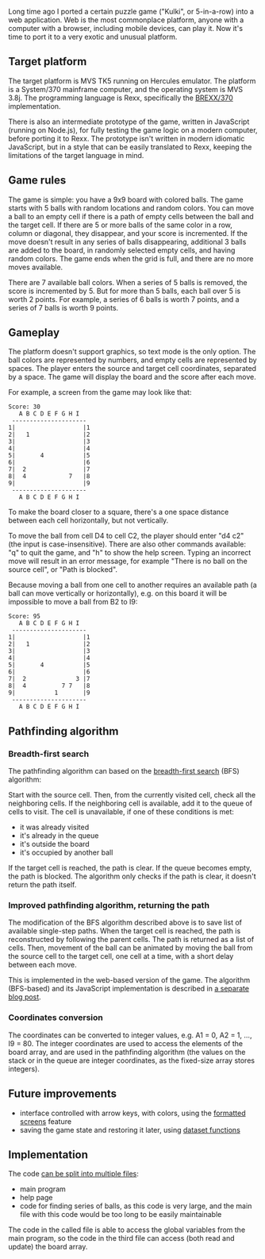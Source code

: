 
Long time ago I ported a certain puzzle game ("Kulki", or 5-in-a-row) into a web application. Web is the most commonplace platform, anyone with a computer with a browser, including mobile devices, can play it. Now it's time to port it to a very exotic and unusual platform.

## Target platform

The target platform is MVS TK5 running on Hercules emulator. The platform is a System/370 mainframe computer, and the operating system is MVS 3.8j. The programming language is Rexx, specifically the [BREXX/370](https://brexx370.readthedocs.io/en/latest/index.html) implementation.

There is also an intermediate prototype of the game, written in JavaScript (running on Node.js), for fully testing the game logic on a modern computer, before porting it to Rexx. The prototype isn't written in modern idiomatic JavaScript, but in a style that can be easily translated to Rexx, keeping the limitations of the target language in mind.

## Game rules

The game is simple: you have a 9x9 board with colored balls. The game starts with 5 balls with random locations and random colors. You can move a ball to an empty cell if there is a path of empty cells between the ball and the target cell. If there are 5 or more balls of the same color in a row, column or diagonal, they disappear, and your score is incremented. If the move doesn't result in any series of balls disappearing, additional 3 balls are added to the board, in randomly selected empty cells, and having random colors. The game ends when the grid is full, and there are no more moves available.

There are 7 available ball colors. When a series of 5 balls is removed, the score is incremented by 5. But for more than 5 balls, each ball over 5 is worth 2 points. For example, a series of 6 balls is worth 7 points, and a series of 7 balls is worth 9 points.

## Gameplay

The platform doesn't support graphics, so text mode is the only option. The ball colors are represented by numbers, and empty cells are represented by spaces. The player enters the source and target cell coordinates, separated by a space. The game will display the board and the score after each move.

For example, a screen from the game may look like that:
```
Score: 30
   A B C D E F G H I
 ---------------------
1|                   |1
2|   1               |2
3|                   |3
4|                   |4
5|       4           |5
6|                   |6
7|  2                |7
8|  4            7   |8
9|                   |9
 ---------------------
   A B C D E F G H I
```
To make the board closer to a square, there's a one space distance between each cell horizontally, but not vertically.

To move the ball from cell D4 to cell C2, the player should enter "d4 c2" (the input is case-insensitive). There are also other commands available: "q" to quit the game, and "h" to show the help screen. Typing an incorrect move will result in an error message, for example "There is no ball on the source cell", or "Path is blocked".

Because moving a ball from one cell to another requires an available path (a ball can move vertically or horizontally), e.g. on this board it will be impossible to move a ball from B2 to I9:
```
Score: 95
   A B C D E F G H I
 ---------------------
1|                   |1
2|   1               |2
3|                   |3
4|                   |4
5|       4           |5
6|                   |6
7|  2              3 |7
8|  4          7 7   |8
9|           1       |9
 ---------------------
   A B C D E F G H I
```

## Pathfinding algorithm

### Breadth-first search

The pathfinding algorithm can based on the [breadth-first search](https://en.wikipedia.org/wiki/Breadth-first_search) (BFS) algorithm:

Start with the source cell. Then, from the currently visited cell, check all the neighboring cells. If the neighboring cell is available, add it to the queue of cells to visit. The cell is unavailable, if one of these conditions is met:
- it was already visited
- it's already in the queue
- it's outside the board
- it's occupied by another ball

If the target cell is reached, the path is clear. If the queue becomes empty, the path is blocked. The algorithm only checks if the path is clear, it doesn't return the path itself.

### Improved pathfinding algorithm, returning the path

The modification of the BFS algorithm described above is to save list of available single-step paths. When the target cell is reached, the path is reconstructed by following the parent cells. The path is returned as a list of cells. Then, movement of the ball can be animated by moving the ball from the source cell to the target cell, one cell at a time, with a short delay between each move.

This is implemented in the web-based version of the game. The algorithm (BFS-based) and its JavaScript implementation is described in [a separate blog post](https://mieszkogulinski.github.io/pathfinding-algorithm-in-a-puzzle-game).

### Coordinates conversion

The coordinates can be converted to integer values, e.g. A1 = 0, A2 = 1, ..., I9 = 80. The integer coordinates are used to access the elements of the board array, and are used in the pathfinding algorithm (the values on the stack or in the queue are integer coordinates, as the fixed-size array stores integers).

## Future improvements

- interface controlled with arrow keys, with colors, using the [formatted screens](https://brexx370.readthedocs.io/en/latest/fss.html) feature
- saving the game state and restoring it later, using [dataset functions](https://brexx370.readthedocs.io/en/latest/dataset.html)

## Implementation

The code [can be split into multiple files](https://brexx370.readthedocs.io/en/latest/calling.html):
- main program
- help page
- code for finding series of balls, as this code is very large, and the main file with this code would be too long to be easily maintainable

The code in the called file is able to access the global variables from the main program, so the code in the third file can access (both read and update) the board array.